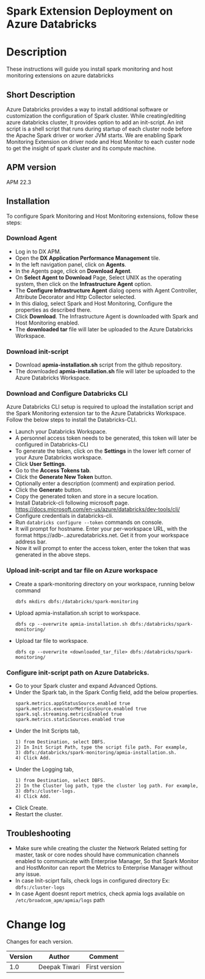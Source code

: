 # Spark Extension Deployment on Azure Databricks

# Description
These instructions will guide you install spark monitoring and host monitoring extensions on azure databricks

## Short Description
Azure Databricks provides a way to install additional software or customization the configuration of Spark cluster. While creating/editing azure databricks cluster, It provides option to add an init-script. An init script is a shell script that runs during startup of each cluster node before the Apache Spark driver or worker JVM starts. We are enabling Spark Monitoring Extension on driver node and Host Monitor to each custer node to get the insight of spark cluster and its compute machine.

## APM version
APM 22.3

## Installation
To configure Spark Monitoring and Host Monitoring extensions, follow these steps:

### Download Agent
- Log in to DX APM.
- Open the **DX Application Performance Management** tile.
- In the left navigation panel, click on **Agents**.
- In the Agents page, click on **Download Agent**. 
- On **Select Agent to Download** Page, Select UNIX as the operating system, then click on the **Infrastructure Agent** option.
- The **Configure Infrastructure Agent** dialog opens with Agent Controller, Attribute Decorator and Http Collector selected.
- In this dialog, select Spark and Host Monitoring, Configure the properties as described there.
- Click **Download**. The Infrastructure Agent is downloaded with Spark and Host Monitoring enabled.
- The **downloaded tar** file will later be uploaded to the Azure Databricks Workspace.

### Download init-script
- Download **apmia-installation.sh** script from the github repository.
- The downloaded **apmia-installation.sh** file will later be uploaded to the Azure Databricks Workspace.

### Download and Configure Databricks CLI
Azure Databricks CLI setup is required to upload the installation script and the Spark Monitoring extension tar to the Azure Databricks Workspace. Follow the below steps to install the Databricks-CLI.

- Launch your Databricks Workspace.
- A personnel access token needs to be generated, this token will later be configured in Databricks-CLI
- To generate the token, click on the **Settings** in the lower left corner of your Azure Databricks workspace.
- Click **User Settings**.
- Go to the **Access Tokens tab**.
- Click the **Generate New Token** button.
- Optionally enter a description (comment) and expiration period.
- Click the **Generat**e button.
- Copy the generated token and store in a secure location.
- Install Databrick-cli following microsoft page. https://docs.microsoft.com/en-us/azure/databricks/dev-tools/cli/
- Configure credentials in databricks-cli. 
- Run `databricks configure --token` commands on console.
- It will prompt for hostname. Enter your per-workspace URL, with the format https://adb-<workspace-id>.<random-number>.azuredatabricks.net. Get it from your workspace address bar.
- Now it will prompt to enter the access token, enter the token that was generated in the above steps.

### Upload init-script and tar file on Azure workspace
- Create a spark-monitoring directory on your workspace, running below command
    ```
    dbfs mkdirs dbfs:/databricks/spark-monitoring
    ```
- Upload apmia-installation.sh script to workspace. 
    ```
    dbfs cp --overwrite apmia-installation.sh dbfs:/databricks/spark-monitoring/
    ```
- Upload tar file to workspace. 
    ```
    dbfs cp --overwrite <downloaded_tar_file> dbfs:/databricks/spark-monitoring/
    ```
### Configure init-script path on Azure Databricks. 
- Go to your Spark cluster and expand Advanced Options.
- Under the Spark tab, in the Spark Config field, add the below properties.
    ```
    spark.metrics.appStatusSource.enabled true 
    spark.metrics.executorMetricsSource.enabled true 
    spark.sql.streaming.metricsEnabled true 
    spark.metrics.staticSources.enabled true
    ```
-  Under the Init Scripts tab, 
    ```
    1) from Destination, select DBFS.
    2) In Init Script Path, type the script file path. For example, 
    3) dbfs:/databricks/spark-monitoring/apmia-installation.sh.
    4) Click Add.
    ```
- Under the Logging tab,
    ```
    1) from Destination, select DBFS.
    2) In the Cluster log path, type the cluster log path. For example, 
    3) dbfs:/cluster-logs.
    4) Click Add.
    ```
- Click Create.
- Restart the cluster.

## Troubleshooting
- Make sure while creating the cluster the Network Related setting for master, task or core nodes should have communication channels enabled to communicate with Enterprise Manager, So that Spark Monitor and HostMonitor can report the Metrics to Enterprise Manager without any issue.
- In case Init-sciprt fails, check logs in configured directory Ex: `dbfs:/cluster-logs`
- In case Agent doesnt report metrics, check apmia logs available on `/etc/broadcom_apm/apmia/logs` path

# Change log
Changes for each version.

Version | Author | Comment
--------|--------|--------
1.0 | Deepak Tiwari | First version